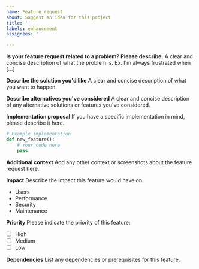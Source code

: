 ```yaml
---
name: Feature request
about: Suggest an idea for this project
title: ''
labels: enhancement
assignees: ''

---
```


**Is your feature request related to a problem? Please describe.**
A clear and concise description of what the problem is. Ex. I'm always frustrated when [...]

**Describe the solution you'd like**
A clear and concise description of what you want to happen.

**Describe alternatives you've considered**
A clear and concise description of any alternative solutions or features you've considered.

**Implementation proposal**
If you have a specific implementation in mind, please describe it here.

```python
# Example implementation
def new_feature():
    # Your code here
    pass
```

**Additional context**
Add any other context or screenshots about the feature request here.

**Impact**
Describe the impact this feature would have on:
- Users
- Performance
- Security
- Maintenance

**Priority**
Please indicate the priority of this feature:
- [ ] High
- [ ] Medium
- [ ] Low

**Dependencies**
List any dependencies or prerequisites for this feature. 